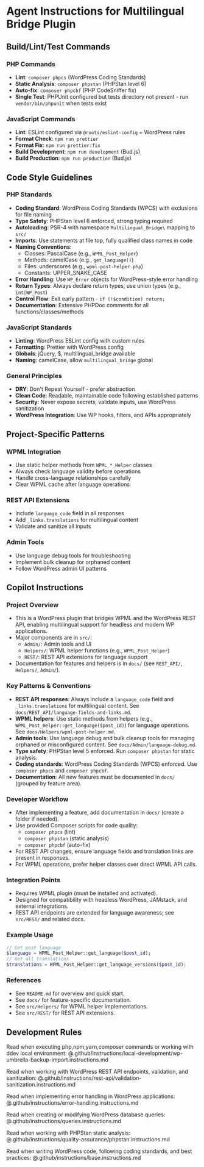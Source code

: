 # Agent Instructions for Multilingual Bridge Plugin

## Build/Lint/Test Commands

### PHP Commands
- **Lint**: `composer phpcs` (WordPress Coding Standards)
- **Static Analysis**: `composer phpstan` (PHPStan level 6)
- **Auto-fix**: `composer phpcbf` (PHP CodeSniffer fix)
- **Single Test**: PHPUnit configured but tests directory not present - run `vendor/bin/phpunit` when tests exist

### JavaScript Commands
- **Lint**: ESLint configured via `@roots/eslint-config` + WordPress rules
- **Format Check**: `npm run prettier`
- **Format Fix**: `npm run prettier:fix`
- **Build Development**: `npm run development` (Bud.js)
- **Build Production**: `npm run production` (Bud.js)

## Code Style Guidelines

### PHP Standards
- **Coding Standard**: WordPress Coding Standards (WPCS) with exclusions for file naming
- **Type Safety**: PHPStan level 6 enforced, strong typing required
- **Autoloading**: PSR-4 with namespace `Multilingual_Bridge\` mapping to `src/`
- **Imports**: Use statements at file top, fully qualified class names in code
- **Naming Conventions**:
  - Classes: PascalCase (e.g., `WPML_Post_Helper`)
  - Methods: camelCase (e.g., `get_language()`)
  - Files: underscores (e.g., `wpml-post-helper.php`)
  - Constants: UPPER_SNAKE_CASE
- **Error Handling**: Use `WP_Error` objects for WordPress-style error handling
- **Return Types**: Always declare return types, use union types (e.g., `int|WP_Post`)
- **Control Flow**: Exit early pattern - `if (!$condition) return;`
- **Documentation**: Extensive PHPDoc comments for all functions/classes/methods

### JavaScript Standards
- **Linting**: WordPress ESLint config with custom rules
- **Formatting**: Prettier with WordPress config
- **Globals**: jQuery, $, multilingual_bridge available
- **Naming**: camelCase, allow `multilingual_bridge` global

### General Principles
- **DRY**: Don't Repeat Yourself - prefer abstraction
- **Clean Code**: Readable, maintainable code following established patterns
- **Security**: Never expose secrets, validate inputs, use WordPress sanitization
- **WordPress Integration**: Use WP hooks, filters, and APIs appropriately

## Project-Specific Patterns

### WPML Integration
- Use static helper methods from `WPML_*_Helper` classes
- Always check language validity before operations
- Handle cross-language relationships carefully
- Clear WPML cache after language operations

### REST API Extensions
- Include `language_code` field in all responses
- Add `_links.translations` for multilingual content
- Validate and sanitize all inputs

### Admin Tools
- Use language debug tools for troubleshooting
- Implement bulk cleanup for orphaned content
- Follow WordPress admin UI patterns

## Copilot Instructions

### Project Overview
- This is a WordPress plugin that bridges WPML and the WordPress REST API, enabling multilingual support for headless and modern WP applications.
- Major components are in `src/`:
  - `Admin/`: Admin tools and UI
  - `Helpers/`: WPML helper functions (e.g., `WPML_Post_Helper`)
  - `REST/`: REST API extensions for language support
- Documentation for features and helpers is in `docs/` (see `REST_API/`, `Helpers/`, `Admin/`).

### Key Patterns & Conventions
- **REST API responses**: Always include a `language_code` field and `_links.translations` for multilingual content. See `docs/REST_API/language-fields-and-links.md`.
- **WPML helpers**: Use static methods from helpers (e.g., `WPML_Post_Helper::get_language($post_id)`) for language operations. See `docs/Helpers/wpml-post-helper.md`.
- **Admin tools**: Use language debug and bulk cleanup tools for managing orphaned or misconfigured content. See `docs/Admin/language-debug.md`.
- **Type safety**: PHPStan level 5 enforced. Run `composer phpstan` for static analysis.
- **Coding standards**: WordPress Coding Standards (WPCS) enforced. Use `composer phpcs` and `composer phpcbf`.
- **Documentation**: All new features must be documented in `docs/` (grouped by feature area).

### Developer Workflow
- After implementing a feature, add documentation in `docs/` (create a folder if needed).
- Use provided Composer scripts for code quality:
  - `composer phpcs` (lint)
  - `composer phpstan` (static analysis)
  - `composer phpcbf` (auto-fix)
- For REST API changes, ensure language fields and translation links are present in responses.
- For WPML operations, prefer helper classes over direct WPML API calls.

### Integration Points
- Requires WPML plugin (must be installed and activated).
- Designed for compatibility with headless WordPress, JAMstack, and external integrations.
- REST API endpoints are extended for language awareness; see `src/REST/` and related docs.

### Example Usage
```php
// Get post language
$language = WPML_Post_Helper::get_language($post_id);
// Get all translations
$translations = WPML_Post_Helper::get_language_versions($post_id);
```

### References
- See `README.md` for overview and quick start.
- See `docs/` for feature-specific documentation.
- See `src/Helpers/` for WPML helper implementations.
- See `src/REST/` for REST API extensions.

## Development Rules

Read when executing php,npm,yarn,composer commands or working with ddev local environment: @.github/instructions/local-development/wp-umbrella-backup-import.instructions.md

Read when working with WordPress REST API endpoints, validation, and sanitization: @.github/instructions/rest-api/validation-sanitization.instructions.md

Read when implementing error handling in WordPress applications: @.github/instructions/error-handling.instructions.md

Read when creating or modifying WordPress database queries: @.github/instructions/queries.instructions.md

Read when working with PHPStan static analysis: @.github/instructions/quality-assurance/phpstan.instructions.md

Read when writing WordPress code, following coding standards, and best practices: @.github/instructions/base.instructions.md